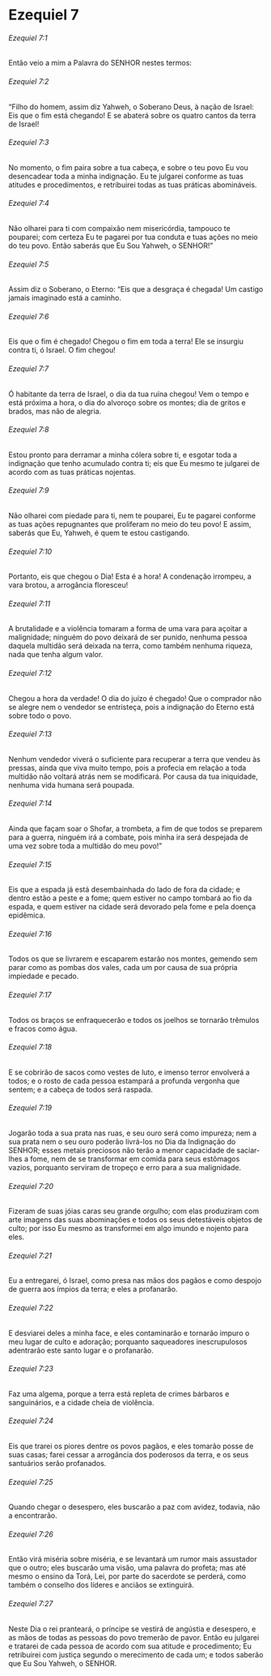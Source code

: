 # Ezequiel 7

###### Ezequiel 7:1

Então veio a mim a Palavra do SENHOR nestes termos:

###### Ezequiel 7:2

“Filho do homem, assim diz Yahweh, o Soberano Deus, à nação de Israel: Eis que o fim está chegando! E se abaterá sobre os quatro cantos da terra de Israel!

###### Ezequiel 7:3

No momento, o fim paira sobre a tua cabeça, e sobre o teu povo Eu vou desencadear toda a minha indignação. Eu te julgarei conforme as tuas atitudes e procedimentos, e retribuirei todas as tuas práticas abomináveis.

###### Ezequiel 7:4

Não olharei para ti com compaixão nem misericórdia, tampouco te pouparei; com certeza Eu te pagarei por tua conduta e tuas ações no meio do teu povo. Então saberás que Eu Sou Yahweh, o SENHOR!”

###### Ezequiel 7:5

Assim diz o Soberano, o Eterno: “Eis que a desgraça é chegada! Um castigo jamais imaginado está a caminho.

###### Ezequiel 7:6

Eis que o fim é chegado! Chegou o fim em toda a terra! Ele se insurgiu contra ti, ó Israel. O fim chegou!

###### Ezequiel 7:7

Ó habitante da terra de Israel, o dia da tua ruína chegou! Vem o tempo e está próxima a hora, o dia do alvoroço sobre os montes; dia de gritos e brados, mas não de alegria.

###### Ezequiel 7:8

Estou pronto para derramar a minha cólera sobre ti, e esgotar toda a indignação que tenho acumulado contra ti; eis que Eu mesmo te julgarei de acordo com as tuas práticas nojentas.

###### Ezequiel 7:9

Não olharei com piedade para ti, nem te pouparei, Eu te pagarei conforme as tuas ações repugnantes que proliferam no meio do teu povo! E assim, saberás que Eu, Yahweh, é quem te estou castigando.

###### Ezequiel 7:10

Portanto, eis que chegou o Dia! Esta é a hora! A condenação irrompeu, a vara brotou, a arrogância floresceu!

###### Ezequiel 7:11

A brutalidade e a violência tomaram a forma de uma vara para açoitar a malignidade; ninguém do povo deixará de ser punido, nenhuma pessoa daquela multidão será deixada na terra, como também nenhuma riqueza, nada que tenha algum valor.

###### Ezequiel 7:12

Chegou a hora da verdade! O dia do juízo é chegado! Que o comprador não se alegre nem o vendedor se entristeça, pois a indignação do Eterno está sobre todo o povo.

###### Ezequiel 7:13

Nenhum vendedor viverá o suficiente para recuperar a terra que vendeu às pressas, ainda que viva muito tempo, pois a profecia em relação a toda multidão não voltará atrás nem se modificará. Por causa da tua iniquidade, nenhuma vida humana será poupada.

###### Ezequiel 7:14

Ainda que façam soar o Shofar, a trombeta, a fim de que todos se preparem para a guerra, ninguém irá a combate, pois minha ira será despejada de uma vez sobre toda a multidão do meu povo!”

###### Ezequiel 7:15

Eis que a espada já está desembainhada do lado de fora da cidade; e dentro estão a peste e a fome; quem estiver no campo tombará ao fio da espada, e quem estiver na cidade será devorado pela fome e pela doença epidêmica.

###### Ezequiel 7:16

Todos os que se livrarem e escaparem estarão nos montes, gemendo sem parar como as pombas dos vales, cada um por causa de sua própria impiedade e pecado.

###### Ezequiel 7:17

Todos os braços se enfraquecerão e todos os joelhos se tornarão trêmulos e fracos como água.

###### Ezequiel 7:18

E se cobrirão de sacos como vestes de luto, e imenso terror envolverá a todos; e o rosto de cada pessoa estampará a profunda vergonha que sentem; e a cabeça de todos será raspada.

###### Ezequiel 7:19

Jogarão toda a sua prata nas ruas, e seu ouro será como impureza; nem a sua prata nem o seu ouro poderão livrá-los no Dia da Indignação do SENHOR; esses metais preciosos não terão a menor capacidade de saciar-lhes a fome, nem de se transformar em comida para seus estômagos vazios, porquanto serviram de tropeço e erro para a sua malignidade.

###### Ezequiel 7:20

Fizeram de suas jóias caras seu grande orgulho; com elas produziram com arte imagens das suas abominações e todos os seus detestáveis objetos de culto; por isso Eu mesmo as transformei em algo imundo e nojento para eles.

###### Ezequiel 7:21

Eu a entregarei, ó Israel, como presa nas mãos dos pagãos e como despojo de guerra aos ímpios da terra; e eles a profanarão.

###### Ezequiel 7:22

E desviarei deles a minha face, e eles contaminarão e tornarão impuro o meu lugar de culto e adoração; porquanto saqueadores inescrupulosos adentrarão este santo lugar e o profanarão.

###### Ezequiel 7:23

Faz uma algema, porque a terra está repleta de crimes bárbaros e sanguinários, e a cidade cheia de violência.

###### Ezequiel 7:24

Eis que trarei os piores dentre os povos pagãos, e eles tomarão posse de suas casas; farei cessar a arrogância dos poderosos da terra, e os seus santuários serão profanados.

###### Ezequiel 7:25

Quando chegar o desespero, eles buscarão a paz com avidez, todavia, não a encontrarão.

###### Ezequiel 7:26

Então virá miséria sobre miséria, e se levantará um rumor mais assustador que o outro; eles buscarão uma visão, uma palavra do profeta; mas até mesmo o ensino da Torá, Lei, por parte do sacerdote se perderá, como também o conselho dos líderes e anciãos se extinguirá.

###### Ezequiel 7:27

Neste Dia o rei pranteará, o príncipe se vestirá de angústia e desespero, e as mãos de todas as pessoas do povo tremerão de pavor. Então eu julgarei e tratarei de cada pessoa de acordo com sua atitude e procedimento; Eu retribuirei com justiça segundo o merecimento de cada um; e todos saberão que Eu Sou Yahweh, o SENHOR.

